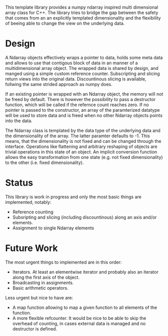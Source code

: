 
This template library provides a numpy ndarray inspired multi dimensional array class for C++.
The library tries to bridge the gap between the safety that comes from an an explicitly templated dimensionality
and the flexibility of beeing able to change the view on the underlying data. 

# Design

A Ndarray objects effectively wraps a pointer to data, holds some meta data and allows to use that contigous block
of data in an manner of a multidimensional array object. The wrapped data is shared by design, and manged using a simple
custom reference counter. Subscripting and slicing return views into the original data. Discountinous slicing is available,
follwing the same strided approach as numpy does.

If an existing pointer is wrapped with an Ndarray object, the memory will not be freed by default. There is however
the possibility to pass a destructor function, which will be called if the refernce count reaches zero.
If no pointer is passed to the constructor, an array of the paramterized datatype will be used to store data and is
freed when no other Ndarray objects points into the data.

The Ndarray class is templated by the data type of the underlying data and the dimensionality of the array. The latter
paramter defaults to -1. This means, that the dimensionality is not fixed and can be changed through the interface.
Operations like flattening and arbitrary reshaping of objects are trivial operations in this state of an object. 
An implicit conversion function allows the easy transformation from one state (e.g. not fixed dimensionality) to the other
(i.e. fixed dimensionality).

# Status
This library is work in progress and only the most basic things are implemented, notably:
- Reference counting
- Subsripting and slicing (including discountinous) along an axis and/or elements. 
- Assignment to single Ndarray elements

# Future Work
The most urgent things to implemented are in this order:
- Iterators. At least an elementwise iterator and probably also an iterator along the first axis of the object.
- Broadcasting in assignments.
- Basic arithmetic operators.

Less urgent but nice to have are:
- A map function allowing to map a given function to all elements of the function.
- A more flexible refcounter. It would be nice to be able to skip the overhead of counting, in cases external
data is managed and no destructor is defined.


